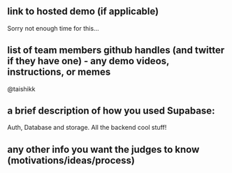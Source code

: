 ## link to hosted demo (if applicable)
Sorry not enough time for this...
## list of team members github handles (and twitter if they have one) - any demo videos, instructions, or memes
@taishikk
## a brief description of how you used Supabase:
Auth, Database and storage. All the backend cool stuff!
## any other info you want the judges to know (motivations/ideas/process)